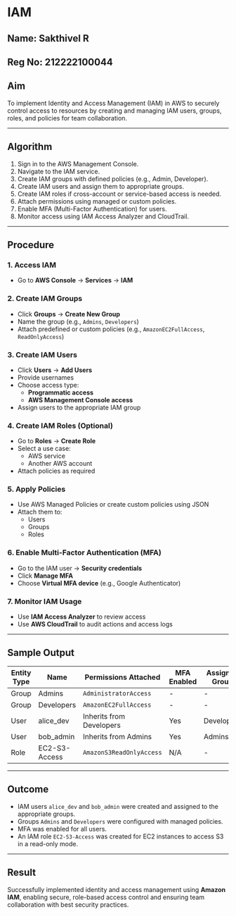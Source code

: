 # IAM
## Name: Sakthivel R
## Reg No: 212222100044
## Aim

To implement Identity and Access Management (IAM) in AWS to securely control access to resources by creating and managing IAM users, groups, roles, and policies for team collaboration.

---

## Algorithm

1. Sign in to the AWS Management Console.
2. Navigate to the IAM service.
3. Create IAM groups with defined policies (e.g., Admin, Developer).
4. Create IAM users and assign them to appropriate groups.
5. Create IAM roles if cross-account or service-based access is needed.
6. Attach permissions using managed or custom policies.
7. Enable MFA (Multi-Factor Authentication) for users.
8. Monitor access using IAM Access Analyzer and CloudTrail.

---

## Procedure

### 1. Access IAM
- Go to **AWS Console** → **Services** → **IAM**

### 2. Create IAM Groups
- Click **Groups** → **Create New Group**
- Name the group (e.g., `Admins`, `Developers`)
- Attach predefined or custom policies (e.g., `AmazonEC2FullAccess`, `ReadOnlyAccess`)

### 3. Create IAM Users
- Click **Users** → **Add Users**
- Provide usernames
- Choose access type:
  - **Programmatic access**
  - **AWS Management Console access**
- Assign users to the appropriate IAM group

### 4. Create IAM Roles (Optional)
- Go to **Roles** → **Create Role**
- Select a use case:
  - AWS service
  - Another AWS account
- Attach policies as required

### 5. Apply Policies
- Use AWS Managed Policies or create custom policies using JSON
- Attach them to:
  - Users
  - Groups
  - Roles

### 6. Enable Multi-Factor Authentication (MFA)
- Go to the IAM user → **Security credentials**
- Click **Manage MFA**
- Choose **Virtual MFA device** (e.g., Google Authenticator)

### 7. Monitor IAM Usage
- Use **IAM Access Analyzer** to review access
- Use **AWS CloudTrail** to audit actions and access logs

---

## Sample Output

| Entity Type | Name            | Permissions Attached        | MFA Enabled | Assigned Group |
|-------------|------------------|-----------------------------|-------------|----------------|
| Group       | Admins           | `AdministratorAccess`       | -           | -              |
| Group       | Developers       | `AmazonEC2FullAccess`       | -           | -              |
| User        | alice_dev        | Inherits from Developers    | Yes         | Developers     |
| User        | bob_admin        | Inherits from Admins        | Yes         | Admins         |
| Role        | EC2-S3-Access    | `AmazonS3ReadOnlyAccess`    | N/A         | -              |

---

## Outcome

- IAM users `alice_dev` and `bob_admin` were created and assigned to the appropriate groups.
- Groups `Admins` and `Developers` were configured with managed policies.
- MFA was enabled for all users.
- An IAM role `EC2-S3-Access` was created for EC2 instances to access S3 in a read-only mode.

---

## Result

Successfully implemented identity and access management using **Amazon IAM**, enabling secure, role-based access control and ensuring team collaboration with best security practices.
